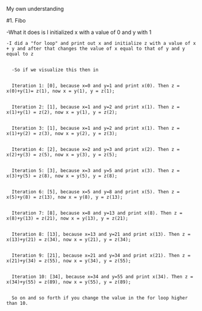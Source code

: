 My own understanding

#1. Fibo
  
  -What it does is I initialized x with a value of 0 and y with 1
    
    
    -I did a "for loop" and print out x and initialize z with a value of x + y and after that changes the value of x equal to that of y and y equal to z
      
      
      -So if we visualize this then in 
      
      
      Iteration 1: [0], because x=0 and y=1 and print x(0). Then z = x(0)+y(1)= z(1), now x = y(1), y = z(1);
     
      
      Iteration 2: [1], because x=1 and y=2 and print x(1). Then z = x(1)+y(1) = z(2), now x = y(1), y = z(2);  
      
      
      Iteration 3: [1], because x=1 and y=2 and print x(1). Then z = x(1)+y(2) = z(3), now x = y(2), y = z(3);
      
      
      Iteration 4: [2], because x=2 and y=3 and print x(2). Then z = x(2)+y(3) = z(5), now x = y(3), y = z(5);
      
      
      Iteration 5: [3], because x=3 and y=5 and print x(3). Then z = x(3)+y(5) = z(8), now x = y(5), y = z(8);
      
      
      Iteration 6: [5], because x=5 and y=8 and print x(5). Then z = x(5)+y(8) = z(13), now x = y(8), y = z(13);
      
      
      Iteration 7: [8], because x=8 and y=13 and print x(8). Then z = x(8)+y(13) = z(21), now x = y(13), y = z(21);
      
      
      Iteration 8: [13], because x=13 and y=21 and print x(13). Then z = x(13)+y(21) = z(34), now x = y(21), y = z(34);
      
      
      Iteration 9: [21], because x=21 and y=34 and print x(21). Then z = x(21)+y(34) = z(55), now x = y(34), y = z(55);
      
      
      Iteration 10: [34], because x=34 and y=55 and print x(34). Then z = x(34)+y(55) = z(89), now x = y(55), y = z(89);
     
      
      So on and so forth if you change the value in the for loop higher than 10.
